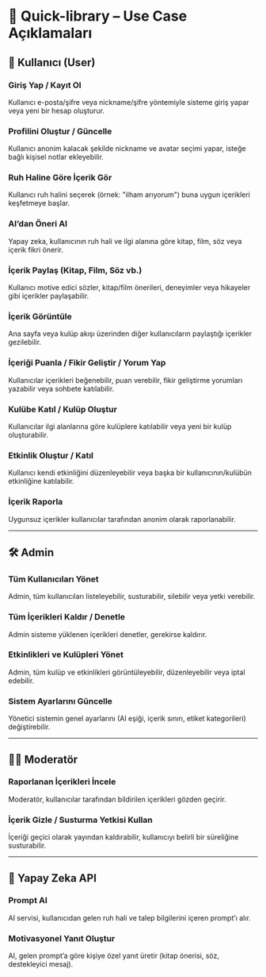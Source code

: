 # 📘 Quick-library – Use Case Açıklamaları

## 👤 Kullanıcı (User)

### Giriş Yap / Kayıt Ol
Kullanıcı e-posta/şifre veya nickname/şifre yöntemiyle sisteme giriş yapar veya yeni bir hesap oluşturur.

### Profilini Oluştur / Güncelle
Kullanıcı anonim kalacak şekilde nickname ve avatar seçimi yapar, isteğe bağlı kişisel notlar ekleyebilir.

### Ruh Haline Göre İçerik Gör
Kullanıcı ruh halini seçerek (örnek: "ilham arıyorum") buna uygun içerikleri keşfetmeye başlar.

### AI’dan Öneri Al
Yapay zeka, kullanıcının ruh hali ve ilgi alanına göre kitap, film, söz veya içerik fikri önerir.

### İçerik Paylaş (Kitap, Film, Söz vb.)
Kullanıcı motive edici sözler, kitap/film önerileri, deneyimler veya hikayeler gibi içerikler paylaşabilir.

### İçerik Görüntüle
Ana sayfa veya kulüp akışı üzerinden diğer kullanıcıların paylaştığı içerikler gezilebilir.

### İçeriği Puanla / Fikir Geliştir / Yorum Yap
Kullanıcılar içerikleri beğenebilir, puan verebilir, fikir geliştirme yorumları yazabilir veya sohbete katılabilir.

### Kulübe Katıl / Kulüp Oluştur
Kullanıcılar ilgi alanlarına göre kulüplere katılabilir veya yeni bir kulüp oluşturabilir.

### Etkinlik Oluştur / Katıl
Kullanıcı kendi etkinliğini düzenleyebilir veya başka bir kullanıcının/kulübün etkinliğine katılabilir.

### İçerik Raporla
Uygunsuz içerikler kullanıcılar tarafından anonim olarak raporlanabilir.

---

## 🛠️ Admin

### Tüm Kullanıcıları Yönet
Admin, tüm kullanıcıları listeleyebilir, susturabilir, silebilir veya yetki verebilir.

### Tüm İçerikleri Kaldır / Denetle
Admin sisteme yüklenen içerikleri denetler, gerekirse kaldırır.

### Etkinlikleri ve Kulüpleri Yönet
Admin, tüm kulüp ve etkinlikleri görüntüleyebilir, düzenleyebilir veya iptal edebilir.

### Sistem Ayarlarını Güncelle
Yönetici sistemin genel ayarlarını (AI eşiği, içerik sınırı, etiket kategorileri) değiştirebilir.

---

## 🧑‍⚖️ Moderatör

### Raporlanan İçerikleri İncele
Moderatör, kullanıcılar tarafından bildirilen içerikleri gözden geçirir.

### İçerik Gizle / Susturma Yetkisi Kullan
İçeriği geçici olarak yayından kaldırabilir, kullanıcıyı belirli bir süreliğine susturabilir.

---

## 🤖 Yapay Zeka API

### Prompt Al
AI servisi, kullanıcıdan gelen ruh hali ve talep bilgilerini içeren prompt’ı alır.

### Motivasyonel Yanıt Oluştur
AI, gelen prompt’a göre kişiye özel yanıt üretir (kitap önerisi, söz, destekleyici mesaj).
